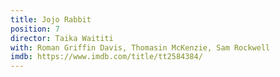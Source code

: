 ```yaml
---
title: Jojo Rabbit
position: 7
director: Taika Waititi
with: Roman Griffin Davis, Thomasin McKenzie, Sam Rockwell
imdb: https://www.imdb.com/title/tt2584384/
---
```


